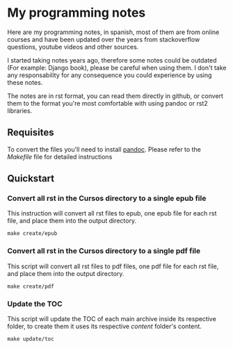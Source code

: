 ﻿# My programming notes

Here are my programming notes, in spanish, most of them are from online courses and have been updated over the years from stackoverflow questions, youtube videos and other sources.

I started taking notes years ago, therefore some notes could be outdated (For example: Django book), please be careful when using them. I don't take any responsability for any consequence you could experience by using these notes. 

The notes are in rst format, you can read them directly in github, or convert them to the format you're most comfortable with using pandoc or rst2 libraries. 

## Requisites

To convert the files you'll need to install [pandoc](https://pandoc.org/installing.html). Please refer to the *Makefile* file for detailed instructions

## Quickstart

### Convert all rst in the Cursos directory to a single epub file

This instruction will convert all rst files to epub, one epub file for each rst file, and place them into the output directory.

```
make create/epub
```

### Convert all rst in the Cursos directory to a single pdf file

This script will convert all rst files to pdf files, one pdf file for each rst file, and place them into the output directory.

```
make create/pdf
```

### Update the TOC 

This script will update the TOC of each main archive inside its respective folder, to create them it uses its respective *content* folder's content.

```
make update/toc
```


